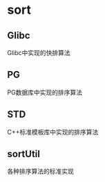# sort

## Glibc
Glibc中实现的快排算法

## PG
PG数据库中实现的排序算法 

## STD
C++标准模板库中实现的排序算法

## sortUtil
各种排序算法的标准实现
